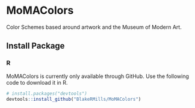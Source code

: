 # MoMAColors
Color Schemes based around artwork and the Museum of Modern Art. 


## Install Package
### R
MoMAColors is currently only available through GitHub. Use the following code to download it in R. 

```r
# install.packages("devtools")
devtools::install_github("BlakeRMills/MoMAColors")
```
